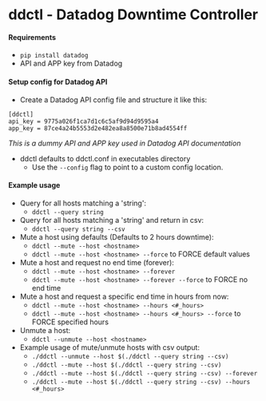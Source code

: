 # ddctl - Datadog Downtime Controller
#### Requirements
* `pip install datadog`
* API and APP key from Datadog

#### Setup config for Datadog API
* Create a Datadog API config file and structure it like this:
~~~~
[ddctl]
api_key = 9775a026f1ca7d1c6c5af9d94d9595a4
app_key = 87ce4a24b5553d2e482ea8a8500e71b8ad4554ff
~~~~
*This is a dummy API and APP key used in Datadog API documentation*

* ddctl defaults to ddctl.conf in executables directory
  * Use the `--config` flag to point to a custom config location.

#### Example usage
* Query for all hosts matching a 'string':
  * `ddctl --query string`
* Query for all hosts matching a 'string' and return in csv:
  * `ddctl --query string --csv`
* Mute a host using defaults (Defaults to 2 hours downtime):
  * `ddctl --mute --host <hostname>`
  * `ddctl --mute --host <hostname> --force` to FORCE default values
* Mute a host and request no end time (forever):
  * `ddctl --mute --host <hostname> --forever`
  * `ddctl --mute --host <hostname> --forever --force` to FORCE no end time
* Mute a host and request a specific end time in hours from now:
  * `ddctl --mute --host <hostname> --hours <#_hours>`
  * `ddctl --mute --host <hostname> --hours <#_hours> --force` to FORCE specified hours
* Unmute a host:
  * `ddctl --unmute --host <hostname>`
* Example usage of mute/unmute hosts with csv output:
  * `./ddctl --unmute --host $(./ddctl --query string --csv)`
  * `./ddctl --mute --host $(./ddctl --query string --csv)`
  * `./ddctl --mute --host $(./ddctl --query string --csv) --forever`
  * `./ddctl --mute --host $(./ddctl --query string --csv) --hours <#_hours>`

